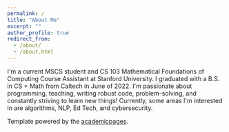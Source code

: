 ```yaml
---
permalink: /
title: "About Me"
excerpt: ""
author_profile: true
redirect_from: 
  - /about/
  - /about.html
---
```


I'm a current MSCS student and CS 103 Mathematical Foundations of Computing Course Assistant at Stanford University. I graduated with a B.S. in CS + Math from Caltech in June of 2022.  I'm passionate about programming, teaching, writing robust code, problem-solving, and constantly striving to learn new things! Currently, some areas I'm interested in are algorithms, NLP, Ed Tech, and cybersecurity.


Template powered by the [academicpages](https://github.com/academicpages/academicpages.github.io).
